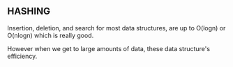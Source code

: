 ## HASHING 

Insertion, deletion, and search for most data structures, are up to 
O(logn) or O(nlogn) which is really good. 

However when we get to large amounts of data, these data structure's efficiency.
